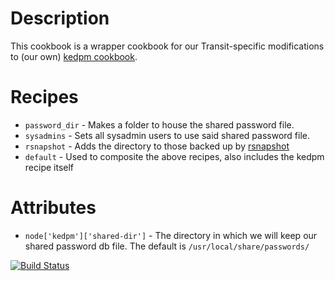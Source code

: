 Description
===========
This cookbook is a wrapper cookbook for our Transit-specific
modifications to (our own) [kedpm cookbook][kpm-cb].

Recipes
======
* `password_dir` - Makes a folder to house the shared password file.
* `sysadmins` - Sets all sysadmin users to use said shared password file.
* `rsnapshot` - Adds the directory to those backed up by [rsnapshot][rs-cb]
* `default` - Used to composite the above recipes, also includes the
  kedpm recipe itself

Attributes
==========
* `node['kedpm']['shared-dir']` - The directory in which we will keep
  our shared password db file.  The default is `/usr/local/share/passwords/`

[![Build Status](https://secure.travis-ci.org/umts/chef-kedpm-transit.png)](http://travis-ci.org/umts/chef-kedpm-transit)

[kpm-cb]: https://github.com/umts/chef-kedpm
[rs-cb]: https://github.com/umts/rsnapshot

